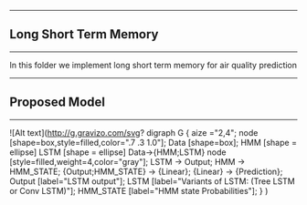 -------
## Long Short Term Memory
------

<p> In this folder we implement long short term memory for air quality prediction</p>


------
## Proposed Model
_____





![Alt text](http://g.gravizo.com/svg?
  digraph G {
   aize ="2,4";
   node [shape=box,style=filled,color=".7 .3 1.0"];
   Data [shape=box];
   HMM [shape = ellipse]
   LSTM [shape = ellipse]
   Data->{HMM;LSTM}
   node [style=filled,weight=4,color="gray"];
   LSTM -> Output; 
   HMM -> HMM_STATE;
   {Output;HMM_STATE} -> {Linear};
   {Linear} -> {Prediction};
   Output [label="LSTM output"];
   LSTM [label="Variants of LSTM: (Tree LSTM or Conv LSTM)"];
   HMM_STATE [label="HMM state Probabilities"];
  }
) 
